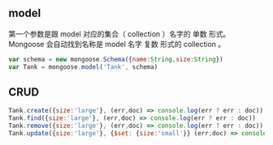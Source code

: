 ## model
第一个参数是跟 model 对应的集合（ collection ）名字的 单数 形式。 Mongoose 会自动找到名称是 model 名字 复数 形式的 collection 。
```js
var schema = new mongoose.Schema({name:String,size:String})
var Tank = mongoose.model('Tank', schema)
```

## CRUD
```js
Tank.create({size:'large'}, (err,doc) => console.log(err ? err : doc))
Tank.find({size:'large'}, (err,doc) => console.log(err ? err : doc))
Tank.remove({size:'large'}, (err,doc) => console.log(err ? err : doc))
Tank.update({size:'large'}, {$set: {size:'small'}} (err,doc) => console.log(err ? err : doc))
```

